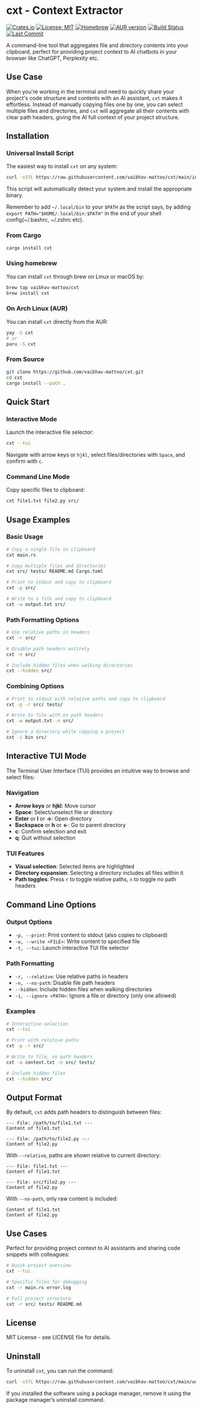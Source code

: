 # cxt - Context Extractor

[![Crates.io](https://img.shields.io/crates/v/cxt)](https://crates.io/crates/cxt)
[![License: MIT](https://img.shields.io/badge/License-MIT-yellow.svg)](https://opensource.org/licenses/MIT)
[![Homebrew](https://img.shields.io/badge/homebrew-v0.1.0-blue?logo=homebrew)](https://formulae.brew.sh/formula/cxt)
[![AUR version](https://img.shields.io/aur/version/cxt?logo=arch-linux)](https://aur.archlinux.org/packages/cxt)
[![Build Status](https://github.com/vaibhav-mattoo/cxt/actions/workflows/ci.yml/badge.svg)](https://github.com/vaibhav-mattoo/cxt/actions)
[![Last Commit](https://img.shields.io/github/last-commit/vaibhav-mattoo/cxt)](https://github.com/vaibhav-mattoo/cxt/commits)

A command-line tool that aggregates file and directory contents into your clipboard, perfect for providing project context to AI chatbots in your browser like ChatGPT, Perplexity etc.

## Use Case

When you're working in the terminal and need to quickly share your project's code structure and contents with an AI assistant, `cxt` makes it effortless. Instead of manually copying files one by one, you can select multiple files and directories, and `cxt` will aggregate all their contents with clear path headers, giving the AI full context of your project structure.

## Installation

### Universal Install Script

The easiest way to install `cxt` on any system:

```bash
curl -sSfL https://raw.githubusercontent.com/vaibhav-mattoo/cxt/main/install.sh | sh
```

This script will automatically detect your system and install the appropriate binary.

Remember to add `~/.local/bin` to your `$PATH` as the script says, by adding `export PATH="$HOME/.local/bin:$PATH"` in the end of your shell config(~/.bashrc, ~/.zshrc etc).

### From Cargo

```bash
cargo install cxt
```

### Using homebrew

You can install `cxt` through brew on Linux or macOS by:

```bash
brew tap vaibhav-mattoo/cxt
brew install cxt
```

### On Arch Linux (AUR)

You can install `cxt` directly from the AUR:

```bash
yay -S cxt
# or
paru -S cxt
```

### From Source

```bash
git clone https://github.com/vaibhav-mattoo/cxt.git
cd cxt
cargo install --path .
```

## Quick Start

### Interactive Mode
Launch the interactive file selector:

```bash
cxt --tui
```

Navigate with arrow keys or `hjkl`, select files/directories with `Space`, and confirm with `c`.

### Command Line Mode
Copy specific files to clipboard:

```bash
cxt file1.txt file2.py src/
```

## Usage Examples

### Basic Usage

```bash
# Copy a single file to clipboard
cxt main.rs

# Copy multiple files and directories
cxt src/ tests/ README.md Cargo.toml

# Print to stdout and copy to clipboard
cxt -p src/

# Write to a file and copy to clipboard
cxt -w output.txt src/
```

### Path Formatting Options

```bash
# Use relative paths in headers
cxt -r src/

# Disable path headers entirely
cxt -n src/

# Include hidden files when walking directories
cxt --hidden src/
```

### Combining Options

```bash
# Print to stdout with relative paths and copy to clipboard
cxt -p -r src/ tests/

# Write to file with no path headers
cxt -w output.txt -n src/

# Ignore a directory while copying a project
cxt -i bin src/
```

## Interactive TUI Mode

The Terminal User Interface (TUI) provides an intuitive way to browse and select files:

### Navigation
- **Arrow keys** or **hjkl**: Move cursor
- **Space**: Select/unselect file or directory
- **Enter** or **l** or **→**: Open directory
- **Backspace** or **h** or **←**: Go to parent directory
- **c**: Confirm selection and exit
- **q**: Quit without selection

### TUI Features
- **Visual selection**: Selected items are highlighted
- **Directory expansion**: Selecting a directory includes all files within it
- **Path toggles**: Press `r` to toggle relative paths, `n` to toggle no path headers

## Command Line Options

### Output Options
- `-p, --print`: Print content to stdout (also copies to clipboard)
- `-w, --write <FILE>`: Write content to specified file
- `-t, --tui`: Launch interactive TUI file selector

### Path Formatting
- `-r, --relative`: Use relative paths in headers
- `-n, --no-path`: Disable file path headers
- `--hidden`: Include hidden files when walking directories
- `-i, --ignore <PATH>`: Ignore a file or directory (only one allowed)

### Examples

```bash
# Interactive selection
cxt --tui

# Print with relative paths
cxt -p -r src/

# Write to file, no path headers
cxt -w context.txt -n src/ tests/

# Include hidden files
cxt --hidden src/
```

## Output Format

By default, `cxt` adds path headers to distinguish between files:

```
--- File: /path/to/file1.txt ---
Content of file1.txt

--- File: /path/to/file2.py ---
Content of file2.py
```

With `--relative`, paths are shown relative to current directory:

```
--- File: file1.txt ---
Content of file1.txt

--- File: src/file2.py ---
Content of file2.py
```

With `--no-path`, only raw content is included:

```
Content of file1.txt
Content of file2.py
```

## Use Cases

Perfect for providing project context to AI assistants and sharing code snippets with colleagues:

```bash
# Quick project overview
cxt --tui

# Specific files for debugging
cxt -r main.rs error.log

# Full project structure
cxt -r src/ tests/ README.md
```

## License

MIT License - see LICENSE file for details. 

## Uninstall

To uninstall `cxt`, you can run the command:

```bash
curl -sSfL https://raw.githubusercontent.com/vaibhav-mattoo/cxt/main/uninstall.sh | sh
```

If you installed the software using a package manager, remove it using the package manager’s uninstall command.
